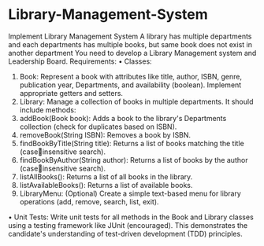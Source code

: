 # Library-Management-System
Implement Library Management System
A library has multiple departments and each departments has multiple books, but same book 
does not exist in another department
You need to develop a Library Management system and Leadership Board.
Requirements:
• Classes:
1. Book: Represent a book with attributes like title, author, ISBN, genre, publication year, 
Departments, and availability (boolean). Implement appropriate getters and setters.
2. Library: Manage a collection of books in multiple departments. It should include 
methods:
3. addBook(Book book): Adds a book to the library's Departments collection (check for 
duplicates based on ISBN).
4. removeBook(String ISBN): Removes a book by ISBN.
5. findBookByTitle(String title): Returns a list of books matching the title (caseinsensitive search).
6. findBookByAuthor(String author): Returns a list of books by the author (caseinsensitive search).
7. listAllBooks(): Returns a list of all books in the library.
8. listAvailableBooks(): Returns a list of available books.
9. LibraryMenu: (Optional) Create a simple text-based menu for library operations (add, 
remove, search, list, exit).

• Unit Tests:
Write unit tests for all methods in the Book and Library classes using a testing framework 
like JUnit (encouraged). This demonstrates the candidate's understanding of test-driven 
development (TDD) principles.
